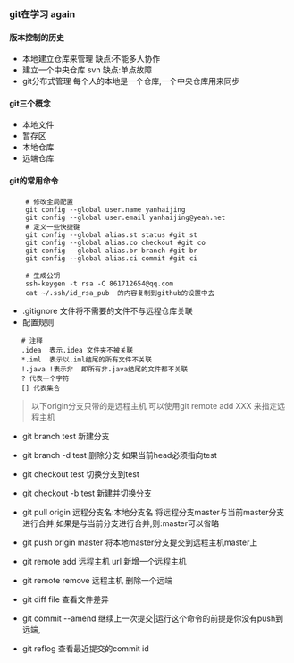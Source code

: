 ### git在学习 again

#### 版本控制的历史
+ 本地建立仓库来管理  缺点:不能多人协作
+ 建立一个中央仓库  svn  缺点:单点故障
+ git分布式管理     每个人的本地是一个仓库,一个中央仓库用来同步

#### git三个概念
+ 本地文件
+ 暂存区
+ 本地仓库
+ 远端仓库

#### git的常用命令
```
	# 修改全局配置
	git config --global user.name yanhaijing
	git config --global user.email yanhaijing@yeah.net
	# 定义一些快捷键
	git config --global alias.st status #git st
	git config --global alias.co checkout #git co
	git config --global alias.br branch #git br
	git config --global alias.ci commit #git ci	

	# 生成公钥
	ssh-keygen -t rsa -C 861712654@qq.com
	cat ~/.ssh/id_rsa_pub  的内容复制到github的设置中去

```
+ .gitignore 文件将不需要的文件不与远程仓库关联
 + 配置规则
 ```
	# 注释
	.idea  表示.idea 文件夹不被关联
	*.iml  表示以.iml结尾的所有文件不关联
	!.java !表示非  即所有非.java结尾的文件都不关联
	? 代表一个字符
	[] 代表集合
 ```
> 以下origin分支只带的是远程主机   可以使用git remote add XXX 来指定远程主机

+ git branch test 新建分支
+ git branch -d test 删除分支  如果当前head必须指向test
+ git checkout test  切换分支到test
+ git checkout -b test 新建并切换分支
+ git pull origin 远程分支名:本地分支名  将远程分支master与当前master分支进行合并,如果是与当前分支进行合并,则:master可以省略
+ git push  origin master    将本地master分支提交到远程主机master上
+ git remote add 远程主机 url 新增一个远程主机
+ git remote remove 远程主机   删除一个远端
+ git diff file 查看文件差异



+ git commit --amend 继续上一次提交|运行这个命令的前提是你没有push到远端,

+ git reflog 查看最近提交的commit id






